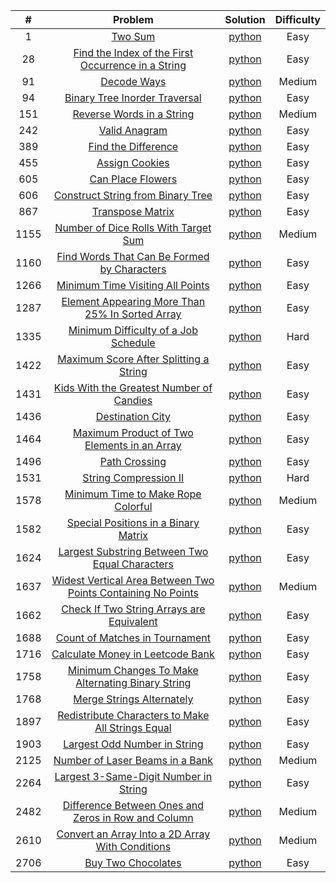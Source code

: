 |  #   |                                                                                 Problem                                                                                 |                                                                        Solution                                                                         | Difficulty |
|:----:|:-----------------------------------------------------------------------------------------------------------------------------------------------------------------------:|:-------------------------------------------------------------------------------------------------------------------------------------------------------:|:----------:|
|  1   |                                                            [Two Sum](https://leetcode.com/problems/two-sum)                                                             |                   [python](https://github.com/Mu7annad0/leetcode/blob/ee2d1755d8b12550a97c4fb70bd4e5b4f936688c/leetcode/0001.TwoSum)                    |    Easy    |
|  28  |                 [Find the Index of the First Occurrence in a String](https://leetcode.com/problems/find-the-index-of-the-first-occurrence-in-a-string)                  |  [python](https://github.com/Mu7annad0/leetcode/blob/b611f9fbbbd03c9d86cf2675c1eb76c3124b65bb/leetcode/0028.FindTheIndexOfTheFirstOccurrenceInAString)  |    Easy    |
|  91  |                                                        [Decode Ways](https://leetcode.com/problems/decode-ways)                                                         |                 [python](https://github.com/Mu7annad0/leetcode/blob/a58cbeb3702d20cde829b336ea087a9662e59473/leetcode/0091.DecodeWays)                  |   Medium   |
|  94  |                                      [Binary Tree Inorder Traversal](https://leetcode.com/problems/binary-tree-inorder-traversal)                                       |         [python](https://github.com/Mu7annad0/leetcode/blob/9fce08914a5f3267bdfe02167a965c7504026580/leetcode/0094.BinaryTreeInorderTraversal)          |    Easy    |
| 151  |                                          [Reverse Words in a String](https://leetcode.com/problems/reverse-words-in-a-string)                                           |                [python](https://github.com/Mu7annad0/leetcode/blob/471db575e14cfc9ba359b52665ef5bcb187332c4/leetcode/0151.ReverseWords)                 |   Medium   |
| 242  |                                                      [Valid Anagram](https://leetcode.com/problems/valid-anagram)                                                       |                [python](https://github.com/Mu7annad0/leetcode/blob/e1d3ce09b80585a70c9459708e114f5b26e0aa2d/leetcode/0242.ValidAnagram)                 |    Easy    |
| 389  |                                                [Find the Difference](https://leetcode.com/problems/find-the-difference)                                                 |              [python](https://github.com/Mu7annad0/leetcode/blob/aac1b06b0bdb2308eb6ec23516b60173c638b161/leetcode/0389.FindTheDifference)              |    Easy    |
| 455  |                                                     [Assign Cookies](https://leetcode.com/problems/assign-cookies)                                                      |                [python](https://github.com/Mu7annad0/leetcode/blob/1ffedc2aa5195efba055e9175ea9bdf7459069c2/leetcode/0455.AssignCookies)                |    Easy    |
| 605  |                                                  [Can Place Flowers](https://leetcode.com/problems/can-place-flowers)                                                   |               [python](https://github.com/Mu7annad0/leetcode/blob/471db575e14cfc9ba359b52665ef5bcb187332c4/leetcode/0605.CanPlaceFlowers)               |    Easy    |
| 606  |                                  [Construct String from Binary Tree](https://leetcode.com/problems/construct-string-from-binary-tree)                                   |        [python](https://github.com/Mu7annad0/leetcode/blob/d535f0a3a7a569b5bb944616acc773dd3e71fdb4/leetcode/0606.ConstructStringFromBinaryTree)        |    Easy    |
| 867  |                                                   [Transpose Matrix](https://leetcode.com/problems/transpose-matrix)                                                    |               [python](https://github.com/Mu7annad0/leetcode/blob/28c2722fb8202a78f3aeca7c936ec5b5f65fbecb/leetcode/0867.TransposeMatrix)               |    Easy    |
| 1155 |                               [Number of Dice Rolls With Target Sum](https://leetcode.com/problems/number-of-dice-rolls-with-target-sum)                                |       [python](https://github.com/Mu7annad0/leetcode/blob/bf9b5fd25bfcf759f0cf88f559dc9702a8d1250e/leetcode/1155.NumberOfDiceRollsWithTargetSum)        |   Medium   |
| 1160 |                        [Find Words That Can Be Formed by Characters](https://leetcode.com/problems/find-words-that-can-be-formed-by-characters)                         |    [python](https://github.com/Mu7annad0/leetcode/blob/1041df9cdfe6577ac5ddffc7d478ab16f44313ce/leetcode/1160.FindWordsThatCanBeFormedByCharacters)     |    Easy    |   
| 1266 |                                   [Minimum Time Visiting All Points](https://leetcode.com/problems/minimum-time-visiting-all-points)                                    |        [python](https://github.com/Mu7annad0/leetcode/blob/0448a287233fa39c24bf2fdab3e2e90dda6b346b/leetcode/1266.MinimumTimeVisitingAllPoints)         |    Easy    | 
| 1287 |                     [Element Appearing More Than 25% In Sorted Array](https://leetcode.com/problems/element-appearing-more-than-25-in-sorted-array)                     | [python](https://github.com/Mu7annad0/leetcode/blob/7fca49e0693222847c8e1db472329c08cee86c01/leetcode/1287.ElementAppearingMoreThan25%25InSortedArray)  |    Easy    | 
| 1335 |                               [Minimum Difficulty of a Job Schedule](https://leetcode.com/problems/minimum-difficulty-of-a-job-schedule)                                |     [python](https://github.com/Mu7annad0/leetcode/blob/78d95b6ae8ad0117885a1367a0c2dce6969e227f/leetcode/1335.MinimumDifficultyOfA%20JobSchedule)      |    Hard    |
| 1422 |                             [Maximum Score After Splitting a String](https://leetcode.com/problems/maximum-score-after-splitting-a-string)                              |      [python](https://github.com/Mu7annad0/leetcode/blob/5a6d1e2b9ab3c83fbdc95e8c4da1f4a60d90af82/leetcode/1422.MaximumScoreAfterSplittingAString)      |    Easy    |
| 1431 |                           [Kids With the Greatest Number of Candies](https://leetcode.com/problems/kids-with-the-greatest-number-of-candies)                            |     [python](https://github.com/Mu7annad0/leetcode/blob/9478c5bf08da85575d2e20098d10bc5c06641c92/leetcode/1431.KidsWithTheGreatestNumberOfCandies)      |    Easy    |
| 1436 |                                                   [Destination City](https://leetcode.com/problems/destination-city)                                                    |               [python](https://github.com/Mu7annad0/leetcode/blob/1b690aee1330e369ecf874406b624c000314dff9/leetcode/1436.DestinationCity)               |    Easy    |
| 1464 |                        [Maximum Product of Two Elements in an Array](https://leetcode.com/problems/maximum-product-of-two-elements-in-an-array)                         |    [python](https://github.com/Mu7annad0/leetcode/blob/95c2835a6e09adb9f677f2438849e95fb3a6189a/leetcode/1464.MaximumProductOfTwoElementsInAnArray)     |    Easy    | 
| 1496 |                                                      [Path Crossing](https://leetcode.com/problems/path-crossing)                                                       |                [python](https://github.com/Mu7annad0/leetcode/blob/1900e928e5d8e7da64789e54f5feb10ed47d921a/leetcode/1496.PathCrossing)                 |    Easy    |
| 1531 |                                              [String Compression II](https://leetcode.com/problems/string-compression-ii)                                               |            [python](https://github.com/Mu7annad0/leetcode/blob/b1ce6e228b0fad9153b043317a46d562312ee506/leetcode/1531.StringCompression-II)             |    Hard    |
| 1578 |                                 [Minimum Time to Make Rope Colorful](https://leetcode.com/problems/minimum-time-to-make-rope-colorful)                                  |        [python](https://github.com/Mu7annad0/leetcode/blob/58829acfd7f6cc85601f0b305d34e29930069957/leetcode/1578.MinimumTimeToMakeRopeColorful)        |   Medium   |
| 1582 |                               [Special Positions in a Binary Matrix](https://leetcode.com/problems/special-positions-in-a-binary-matrix)                                |       [python](https://github.com/Mu7annad0/leetcode/blob/c8aba535b0249ba4f505738623992ff5aa0776a4/leetcode/1582.SpecialPositionsInABinaryMatrix)       |    Easy    |
| 1624 |                     [Largest Substring Between Two Equal Characters](https://leetcode.com/problems/largest-substring-between-two-equal-characters)                      |  [python](https://github.com/Mu7annad0/leetcode/blob/2efffe123398008c045b9959df2e2ba2ee8ca75d/leetcode/1624.LargestSubstringBetweenTwoEqualCharacters)  |    Easy    |
| 1637 | [Widest Vertical Area Between Two Points Containing No Points](https://leetcode.com/problems/widest-vertical-area-between-two-points-containing-no-points/description/) |                          [python](https://leetcode.com/problems/widest-vertical-area-between-two-points-containing-no-points)                           |   Medium   |
| 1662 |                          [Check If Two String Arrays are Equivalent](https://leetcode.com/problems/check-if-two-string-arrays-are-equivalent)                           |     [python](https://github.com/Mu7annad0/leetcode/blob/19398f6f994bcfde588a93a0d7a61abaaddc9fe8/leetcode/1662.CheckIfTwoStringArraysAreEquivalent)     |    Easy    |
| 1688 |                                     [Count of Matches in Tournament](https://leetcode.com/problems/count-of-matches-in-tournament)                                      |         [python](https://github.com/Mu7annad0/leetcode/blob/33244a525b83fb4b191ed47552bfd957c527445b/leetcode/1688.CountOfMatchesInTournament)          |    Easy    |
| 1716 |                                   [Calculate Money in Leetcode Bank](https://leetcode.com/problems/calculate-money-in-leetcode-bank)                                    |        [python](https://github.com/Mu7annad0/leetcode/blob/64dc002ef3991b8a6b77b086d12c2da37379d9c2/leetcode/1716.CalculateMoneyInLeetcodeBank)         |    Easy    |
| 1758 |                  [Minimum Changes To Make Alternating Binary String](https://leetcode.com/problems/minimum-changes-to-make-alternating-binary-string)                   | [python](https://github.com/Mu7annad0/leetcode/blob/323657a53828deac82686679e62dfa49fa7d4c03/leetcode/1758.MinimumChangesToMakeAlternatingBinaryString) |    Easy    |
| 1768 |                                          [Merge Strings Alternately](https://leetcode.com/problems/merge-strings-alternately)                                           |           [python](https://github.com/Mu7annad0/leetcode/blob/9478c5bf08da85575d2e20098d10bc5c06641c92/leetcode/1768.MergeStringsAlternately)           |    Easy    |
| 1897 |                  [Redistribute Characters to Make All Strings Equal](https://leetcode.com/problems/redistribute-characters-to-make-all-strings-equal)                   | [python](https://github.com/Mu7annad0/leetcode/blob/3e9450c5deddbc4d67bfe2f9b707ba30174897ff/leetcode/1897.RedistributeCharactersToMakeAllStringsEqual) |    Easy    |
| 1903 |                                       [Largest Odd Number in String](https://leetcode.com/problems/largest-odd-number-in-string)                                        |          [python](https://github.com/Mu7annad0/leetcode/blob/5edc6f1b5221fa8079c6b8bb8fbc926067c1d68a/leetcode/1903.LargestOddNumberInString)           |    Easy    |
| 2125 |                                    [Number of Laser Beams in a Bank](https://leetcode.com/problems/number-of-laser-beams-in-a-bank)                                     |          [python](https://github.com/Mu7annad0/leetcode/blob/324e8bb9d5bb5294c9fe8b7c9748d93e6bc7f73c/leetcode/2125.NumberOfLaserBeamsInABank)          |   Medium   |
| 2264 |                              [Largest 3-Same-Digit Number in String](https://leetcode.com/problems/largest-3-same-digit-number-in-string)                               |      [python](https://github.com/Mu7annad0/leetcode/blob/a1bffdfe105d7c868375684e1611b8898c8329d4/leetcode/2264.Largest3-Same-DigitNumberInString)      |    Easy    |
| 2482 |                [Difference Between Ones and Zeros in Row and Column](https://leetcode.com/problems/difference-between-ones-and-zeros-in-row-and-column)                 | [python](https://github.com/Mu7annad0/leetcode/blob/9ea283455dcce3393fcd8573306e4ea7d837d149/leetcode/2482.DifferenceBetweenOnesAndZerosInRowAndColumn) |   Medium   |
| 2610 |                   [Convert an Array Into a 2D Array With Conditions](https://leetcode.com/problems/convert-an-array-into-a-2d-array-with-conditions)                    |  [python](https://github.com/Mu7annad0/leetcode/blob/1d13ac3999bc34f4f0e44707419d60b37f5ba274/leetcode/2610.ConvertAnArrayIntoA2DArrayWithConditions)   |   Medium   |
| 2706 |                                                 [Buy Two Chocolates](https://leetcode.com/problems/buy-two-chocolates)                                                  |              [python](https://github.com/Mu7annad0/leetcode/blob/b99ff82b3db93c52e198a0432d7292c8792e591c/leetcode/2706.BuyTwoChocolates)               |    Easy    |